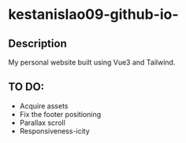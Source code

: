 # kestanislao09-github-io-

## Description

My personal website built using Vue3 and Tailwind.


## TO DO:
 - Acquire assets
 - Fix the footer positioning
 - Parallax scroll
 - Responsiveness-icity

